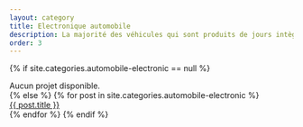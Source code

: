 ```yaml
---
layout: category
title: Electronique automobile
description: La majorité des véhicules qui sont produits de jours intègre de l'électronique afin d'assurer un meilleur confort pour l'utilisateur.
order: 3
---
```

{% if site.categories.automobile-electronic == null %}
  <div class="row ">Aucun projet disponible.</div>
{% else %}
  {% for post in site.categories.automobile-electronic %}
  <div class="row">
    <a href="{{ post.url }}">
      {{ post.title }}
    </a>
  </div>
  {% endfor %}
{% endif %}
